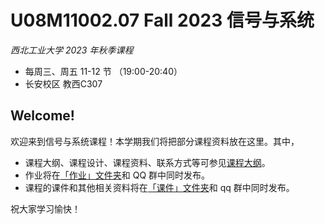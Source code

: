 # U08M11002.07 Fall 2023 信号与系统

_西北工业大学 2023 年秋季课程_

- 每周三、周五 11-12 节 （19:00-20:40）
- 长安校区 教西C307

## Welcome!

欢迎来到信号与系统课程！本学期我们将把部分课程资料放在这里。其中，

- 课程大纲、课程设计、课程资料、联系方式等可参见[课程大纲](课程大纲.pdf)。
- 作业将在[「作业」文件夹](作业)和 QQ 群中同时发布。
- 课程的课件和其他相关资料将在[「课件」文件夹](课件)和 qq 群中同时发布。

祝大家学习愉快！

